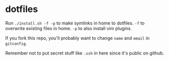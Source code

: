 dotfiles
========

Run `./install.sh -f -p` to make symlinks in home to dotfiles.
`-f` to overwrite existing files in home.
`-p` to also install vim plugins.

If you fork this repo, you'll probably want to change `name` and `email` in `gitconfig`.

Remember not to put secret stuff like `.ssh` in here since it's public on github.

